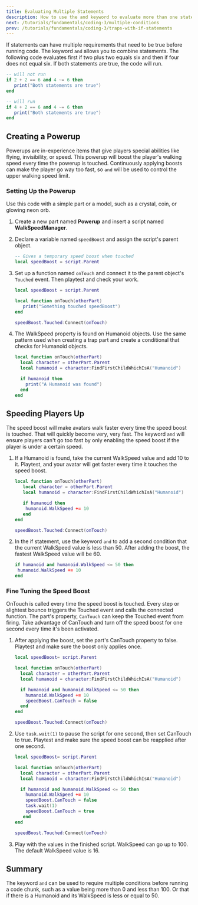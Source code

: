 ```yaml
---
title: Evaluating Multiple Statements
description: How to use the and keyword to evaluate more than one statement at a time in Roblox Luau.
next: /tutorials/fundamentals/coding-3/multiple-conditions
prev: /tutorials/fundamentals/coding-3/traps-with-if-statements
---
```


If statements can have multiple requirements that need to be true before running code. The keyword `and` allows you to combine statements. The following code evaluates first if two plus two equals six and then if four does not equal six. If both statements are true, the code will run.

```lua
-- will not run
if 2 + 2 == 6 and 4 ~= 6 then
   print("Both statements are true")
end

-- will run
if 4 + 2 == 6 and 4 ~= 6 then
   print("Both statements are true")
end
```

## Creating a Powerup

Powerups are in-experience items that give players special abilities like flying, invisibility, or speed. This powerup will boost the player's walking speed every time the powerup is touched. Continuously applying boosts can make the player go way too fast, so `and` will be used to control the upper walking speed limit.

### Setting Up the Powerup

Use this code with a simple part or a model, such as a crystal, coin, or glowing neon orb.

1. Create a new part named **Powerup** and insert a script named **WalkSpeedManager**.

2. Declare a variable named `speedBoost` and assign the script's parent object.

   ```lua
   -- Gives a temporary speed boost when touched
   local speedBoost = script.Parent
   ```

3. Set up a function named `onTouch` and connect it to the parent object's `Touched` event. Then playtest and check your work.

   ```lua
   local speedBoost = script.Parent

   local function onTouch(otherPart)
      print("Something touched speedBoost")
   end

   speedBoost.Touched:Connect(onTouch)

   ```

4. The WalkSpeed property is found on Humanoid objects. Use the same pattern used when creating a trap part and create a conditional that checks for Humanoid objects.

   ```lua title="Looks for Humanoid parts"
   local function onTouch(otherPart)
     local character = otherPart.Parent
     local humanoid = character:FindFirstChildWhichIsA("Humanoid")

     if humanoid then
       print("A Humanoid was found")
     end
   end

   ```

## Speeding Players Up

The speed boost will make avatars walk faster every time the speed boost is touched. That will quickly become very, very fast. The keyword `and` will ensure players can't go too fast by only enabling the speed boost if the player is under a certain speed.

1. If a Humanoid is found, take the current WalkSpeed value and add 10 to it. Playtest, and your avatar will get faster every time it touches the speed boost.

   ```lua title="Increases current WalkSpeed"
   local function onTouch(otherPart)
      local character = otherPart.Parent
      local humanoid = character:FindFirstChildWhichIsA("Humanoid")

      if humanoid then
   	   humanoid.WalkSpeed += 10
      end
   end

   speedBoost.Touched:Connect(onTouch)
   ```

2. In the if statement, use the keyword `and` to add a second condition that the current WalkSpeed value is less than 50. After adding the boost, the fastest WalkSpeed value will be 60.

   ```lua title="Checks if current WalkSpeed is 50 or less"
   if humanoid and humanoid.WalkSpeed <= 50 then
    humanoid.WalkSpeed += 10
   end

   ```

### Fine Tuning the Speed Boost

OnTouch is called every time the speed boost is touched. Every step or slightest bounce triggers the Touched event and calls the connected function. The part's property, `CanTouch` can keep the Touched event from firing. Take advantage of CanTouch and turn off the speed boost for one second every time it's been activated.

1. After applying the boost, set the part's CanTouch property to false. Playtest and make sure the boost only applies once.

   ```lua title="Disables the speed boost"
   local speedBoost= script.Parent

   local function onTouch(otherPart)
     local character = otherPart.Parent
     local humanoid = character:FindFirstChildWhichIsA("Humanoid")

     if humanoid and humanoid.WalkSpeed <= 50 then
       humanoid.WalkSpeed += 10
       speedBoost.CanTouch = false
     end
   end

   speedBoost.Touched:Connect(onTouch)

   ```

2. Use `task.wait(1)` to pause the script for one second, then set CanTouch to true. Playtest and make sure the speed boost can be reapplied after one second.

   ```lua title="Finished script"
   local speedBoost= script.Parent

   local function onTouch(otherPart)
     local character = otherPart.Parent
     local humanoid = character:FindFirstChildWhichIsA("Humanoid")

     if humanoid and humanoid.WalkSpeed <= 50 then
       humanoid.WalkSpeed += 10
       speedBoost.CanTouch = false
       task.wait(1)
       speedBoost.CanTouch = true
      end
   end

   speedBoost.Touched:Connect(onTouch)
   ```

3. Play with the values in the finished script. WalkSpeed can go up to 100. The default WalkSpeed value is 16.

## Summary

The keyword `and` can be used to require multiple conditions before running a code chunk, such as a value being more than 0 and less than 100. Or that if there is a Humanoid and its WalkSpeed is less or equal to 50.
